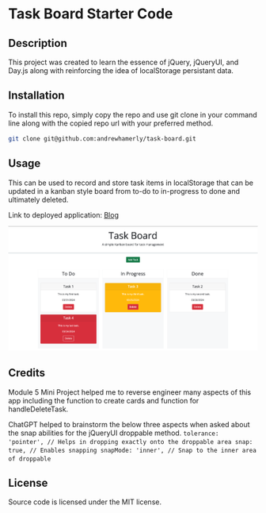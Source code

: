 # Task Board Starter Code

## Description
This project was created to learn the essence of jQuery, jQueryUI, and Day.js along with reinforcing the idea of localStorage persistant data.

## Installation
To install this repo, simply copy the repo and use git clone in your command line along with the copied repo url with your preferred method.

```bash
git clone git@github.com:andrewhamerly/task-board.git
```

## Usage
This can be used to record and store task items in localStorage that can be updated in a kanban style board from to-do to in-progress to done and ultimately deleted.

Link to deployed application:
[Blog](https://andrewhamerly.github.io/task-board/)

![Blog Example Image](./assets/images/task-board.png)

## Credits
Module 5 Mini Project helped me to reverse engineer many aspects of this app including the function to create cards and function for handleDeleteTask.

ChatGPT helped to brainstorm the below three aspects when asked about the snap abilities for the jQueryUI droppable method.
       `tolerance: 'pointer', // Helps in dropping exactly onto the droppable area
        snap: true, // Enables snapping
        snapMode: 'inner', // Snap to the inner area of droppable`

## License
Source code is licensed under the MIT license.